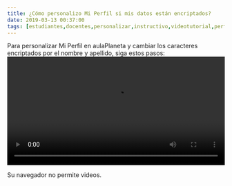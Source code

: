 ```yaml
---
title: ¿Cómo personalizo Mi Perfil si mis datos están encriptados?
date: 2019-03-13 00:37:00
tags: [estudiantes,docentes,personalizar,instructivo,videotutorial,perfil]
---
```

Para personalizar Mi Perfil en aulaPlaneta y cambiar los caracteres encriptados por el nombre y apellido, siga estos pasos:
<video controls="controls" style="width: 100%">
  <source type="video/mp4" src="../vids/37_Personalizar_Mi_Perfil.mp4"></source>
  <p>Su navegador no permite videos.</p>
</video>
